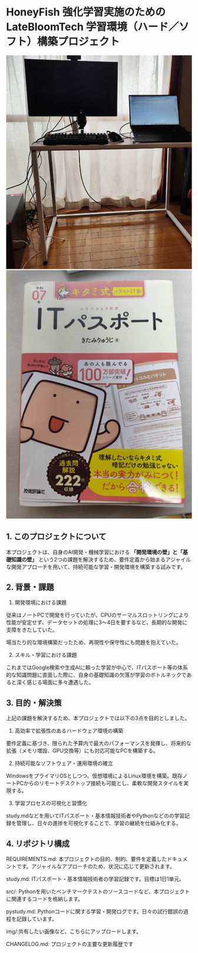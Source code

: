 # HoneyFish 強化学習実施のためのLateBloomTech 学習環境（ハード／ソフト）構築プロジェクト
![PC](img/DTPC-NPC.jpg)
![ITPassport](img/ITPassport.jpg)
## 1. このプロジェクトについて
本プロジェクトは、自身のAI開発・機械学習における **「開発環境の壁」と「基礎知識の壁」** という2つの課題を解決するため、要件定義から始まるアジャイルな開発アプローチを用いて、持続可能な学習・開発環境を構築する試みです。

## 2. 背景・課題
1. 開発環境における課題

従来はノートPCで開発を行っていたが、CPUのサーマルスロットリングにより性能が安定せず、データセットの処理に3〜4日を要するなど、長期的な開発に支障をきたしていた。

場当たり的な環境構築だったため、再現性や保守性にも問題を抱えていた。

2. スキル・学習における課題

これまではGoogle検索や生成AIに頼った学習が中心で、ITパスポート等の体系的な知識問題に直面した際に、自身の基礎知識の欠落が学習のボトルネックであると深く感じる場面に多々遭遇した。

## 3. 目的・解決策

上記の課題を解決するため、本プロジェクトでは以下の3点を目的としました。

1. 高効率で拡張性のあるハードウェア環境の構築

要件定義に基づき、限られた予算内で最大のパフォーマンスを発揮し、将来的な拡張（メモリ増設、GPU交換等）にも対応可能なPCを構築する。

2. 持続可能なソフトウェア・運用環境の確立

WindowsをプライマリOSとしつつ、仮想環境によるLinux環境を構築。既存ノートPCからのリモートデスクトップ接続も可能とし、柔軟な開発スタイルを実現する。

3. 学習プロセスの可視化と習慣化

study.mdなどを用いてITパスポート・基本情報技術者やPythonなどのの学習記録を管理し、日々の進捗を可視化することで、学習の継続を仕組み化する。

## 4. リポジトリ構成
REQUIREMENTS.md: 本プロジェクトの目的、制約、要件を定義したドキュメントです。アジャイルなアプローチのため、状況に応じて更新されます。

study.md: ITパスポート・基本情報技術者の学習記録です。目標は1日1単元。

src/: Pythonを用いたベンチマークテストのソースコードなど、本プロジェクトに関連するコードを格納します。

pystudy.md: Pythonコードに関する学習・開発ログです。日々の試行錯誤の過程を記録しています。

img/:共有したい画像など、こちらにアップロードします。

CHANGELOG.md: プロジェクトの主要な更新履歴です